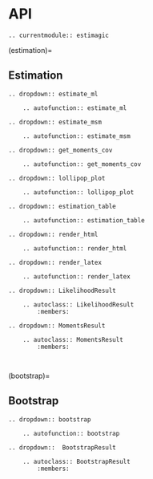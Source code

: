 # API

```{eval-rst}
.. currentmodule:: estimagic
```

(estimation)=

## Estimation

```{eval-rst}
.. dropdown:: estimate_ml

    .. autofunction:: estimate_ml

```

```{eval-rst}
.. dropdown:: estimate_msm

    .. autofunction:: estimate_msm

```

```{eval-rst}
.. dropdown:: get_moments_cov

    .. autofunction:: get_moments_cov

```

```{eval-rst}
.. dropdown:: lollipop_plot

    .. autofunction:: lollipop_plot

```

```{eval-rst}
.. dropdown:: estimation_table

    .. autofunction:: estimation_table

```

```{eval-rst}
.. dropdown:: render_html

    .. autofunction:: render_html

```

```{eval-rst}
.. dropdown:: render_latex

    .. autofunction:: render_latex

```

```{eval-rst}
.. dropdown:: LikelihoodResult

    .. autoclass:: LikelihoodResult
        :members:

```

```{eval-rst}
.. dropdown:: MomentsResult

    .. autoclass:: MomentsResult
        :members:



```

(bootstrap)=

## Bootstrap

```{eval-rst}
.. dropdown:: bootstrap

    .. autofunction:: bootstrap
```

```{eval-rst}
.. dropdown::  BootstrapResult

    .. autoclass:: BootstrapResult
        :members:


```
